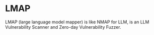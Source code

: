 # LMAP
LMAP (large language model mapper) is like NMAP for LLM, is an LLM Vulnerability Scanner and Zero-day Vulnerability Fuzzer.
